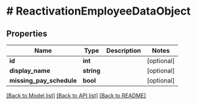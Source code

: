 # # ReactivationEmployeeDataObject

## Properties

Name | Type | Description | Notes
------------ | ------------- | ------------- | -------------
**id** | **int** |  | [optional]
**display_name** | **string** |  | [optional]
**missing_pay_schedule** | **bool** |  | [optional]

[[Back to Model list]](../../README.md#models) [[Back to API list]](../../README.md#endpoints) [[Back to README]](../../README.md)

